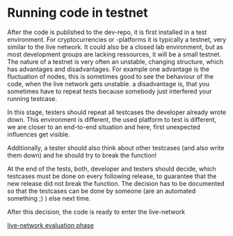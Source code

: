 # Running code in testnet

After the code is published to the dev-repo, it is first installed in a test environment.
For cryptocurrencies or -platforms it is typically a testnet, very similar to the live network. It could also be a closed lab environment, but as most development groups are lacking ressources, it will be a small testnet.
The nature of a testnet is very often an unstable, changing structure, which has advantages and disadvantages. For example one advantage is the fluctuation of nodes, this is sometimes good to see the behaviour of the code, when the live network gets unstable. a disadvantage is, that you sometimes have to repeat tests because somebody just interfered your running testcase.

In this stage, testers should repeat all testcases the developer already wrote down. This environment is different, the used platform to test is different, we are closer to an end-to-end situation and here, first unexpected influences get visible.

Additionally, a tester should also think about other testcases (and also write them down) and he should try to break the function!

At the end of the tests, both, developer and testers should decide, which testcases must be done on every following release, to guarantee that the new release did not break the function.
The decision has to be documented so that the testcases can be done by someone (are an automated something ;) ) else next time.

After this decision, the code is ready to enter the live-network

[live-network evaluation phase](livenet-eval.md)